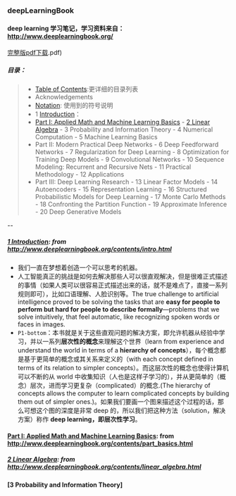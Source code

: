 ### deepLearningBook
#### deep learning 学习笔记，学习资料来自： http://www.deeplearningbook.org/
[完整版pdf下载](https://raw.githubusercontent.com/JDwangmo/deepLearningBook/master/book/deeplearning（带参考文献).pdf)

##### 目录：
> - [Table of Contents](https://raw.githubusercontent.com/JDwangmo/deepLearningBook/master/book/www.deeplearningbook.org_contents_TOC.pdf):更详细的目录列表
> - Acknowledgements
> - [Notation](https://raw.githubusercontent.com/JDwangmo/deepLearningBook/master/book/www.deeplearningbook.org_contents_intro.pdf): 使用到的符号说明
> - 1 [Introduction](https://github.com/JDwangmo/deepLearningBook#1-introduction-from-httpwwwdeeplearningbookorgcontentsintrohtml)：
> - [Part I: Applied Math and Machine Learning Basics](https://github.com/JDwangmo/deepLearningBook#part-i-applied-math-and-machine-learning-basics-from-httpwwwdeeplearningbookorgcontentspart_basicshtml)
    - [2 Linear Algebra](https://github.com/JDwangmo/deepLearningBook#2-linear-algebra-from-httpwwwdeeplearningbookorgcontentslinear_algebrahtml)
    - 3 Probability and Information Theory
    - 4 Numerical Computation
    - 5 Machine Learning Basics
> - Part II: Modern Practical Deep Networks
    - 6 Deep Feedforward Networks
    - 7 Regularization for Deep Learning
    - 8 Optimization for Training Deep Models
    - 9 Convolutional Networks
    - 10 Sequence Modeling: Recurrent and Recursive Nets
    - 11 Practical Methodology
    - 12 Applications
> - Part III: Deep Learning Research
    - 13 Linear Factor Models
    - 14 Autoencoders
    - 15 Representation Learning
    - 16 Structured Probabilistic Models for Deep Learning
    - 17 Monte Carlo Methods
    - 18 Confronting the Partition Function
    - 19 Approximate Inference
    - 20 Deep Generative Models

--
##### [1 Introduction](https://raw.githubusercontent.com/JDwangmo/deepLearningBook/master/book/www.deeplearningbook.org_contents_intro.pdf): from http://www.deeplearningbook.org/contents/intro.html
- 我们一直在梦想着创造一个可以思考的机器。
- 人工智能真正的挑战是如何去解决那些人可以很直观解决，但是很难正式描述的事情（如果人类可以很容易正式描述出来的话，就不是难点了，直接一系列规则即可），比如口语理解、人脸识别等。The true challenge to artificial intelligence proved to be solving the tasks that are **easy for people to perform but hard for people to describe formally**—problems that we solve intuitively, that feel automatic, like recognizing spoken words or faces in images. 
- `P1-bottom`：本书就是关于这些直观问题的解决方案，即允许机器从经验中学习，并以一系列**层次性的概念**来理解这个世界（learn from experience and understand the world in terms of a **hierarchy of concepts**），每个概念都是基于更简单的概念或其关系来定义的（with each concept defined in terms of its relation to simpler concepts）。而这层次性的概念也使得计算机可以不断的从 world 中收集知识（人也是这样子学习的），并从更简单的（概念）层次，进而学习更复杂（complicated）的概念.(The hierarchy of concepts allows the computer to learn complicated concepts by building them out of simpler ones.)。如果我们要画一个图来描述这个过程的话，那么可想这个图的深度是非常 deep 的，所以我们把这种方法（solution，解决方案）称作 **deep learning，即层次性学习**。

#### [Part I: Applied Math and Machine Learning Basics](https://raw.githubusercontent.com/JDwangmo/deepLearningBook/master/book/www.deeplearningbook.org_contents_part_basics.pdf): from http://www.deeplearningbook.org/contents/part_basics.html

##### [2 Linear Algebra](https://raw.githubusercontent.com/JDwangmo/deepLearningBook/master/book/www.deeplearningbook.org_contents_linear_algebra.pdf): from http://www.deeplearningbook.org/contents/linear_algebra.html

#### [3 Probability and Information Theory]

